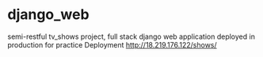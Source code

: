 # django_web
semi-restful tv_shows project, full stack django web application deployed in production for practice
Deployment http://18.219.176.122/shows/
